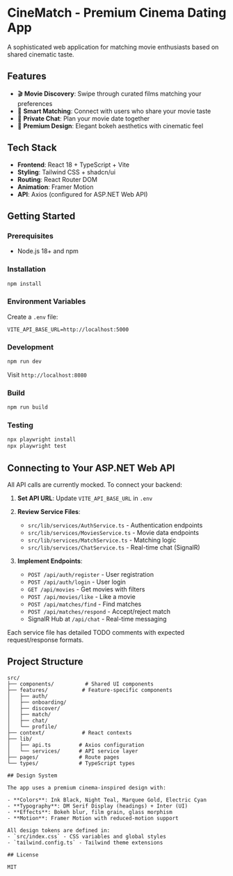 # CineMatch - Premium Cinema Dating App

A sophisticated web application for matching movie enthusiasts based on shared cinematic taste.

## Features

- 🎬 **Movie Discovery**: Swipe through curated films matching your preferences
- 💫 **Smart Matching**: Connect with users who share your movie taste
- 💬 **Private Chat**: Plan your movie date together
- 🎨 **Premium Design**: Elegant bokeh aesthetics with cinematic feel

## Tech Stack

- **Frontend**: React 18 + TypeScript + Vite
- **Styling**: Tailwind CSS + shadcn/ui
- **Routing**: React Router DOM
- **Animation**: Framer Motion
- **API**: Axios (configured for ASP.NET Web API)

## Getting Started

### Prerequisites

- Node.js 18+ and npm

### Installation

```bash
npm install
```

### Environment Variables

Create a `.env` file:

```
VITE_API_BASE_URL=http://localhost:5000
```

### Development

```bash
npm run dev
```

Visit `http://localhost:8080`

### Build

```bash
npm run build
```

### Testing

```bash
npx playwright install
npx playwright test
```

## Connecting to Your ASP.NET Web API

All API calls are currently mocked. To connect your backend:

1. **Set API URL**: Update `VITE_API_BASE_URL` in `.env`

2. **Review Service Files**:
   - `src/lib/services/AuthService.ts` - Authentication endpoints
   - `src/lib/services/MoviesService.ts` - Movie data endpoints
   - `src/lib/services/MatchService.ts` - Matching logic
   - `src/lib/services/ChatService.ts` - Real-time chat (SignalR)

3. **Implement Endpoints**:
   - `POST /api/auth/register` - User registration
   - `POST /api/auth/login` - User login
   - `GET /api/movies` - Get movies with filters
   - `POST /api/movies/like` - Like a movie
   - `POST /api/matches/find` - Find matches
   - `POST /api/matches/respond` - Accept/reject match
   - SignalR Hub at `/api/chat` - Real-time messaging

Each service file has detailed TODO comments with expected request/response formats.

## Project Structure

```
src/
├── components/          # Shared UI components
├── features/           # Feature-specific components
│   ├── auth/
│   ├── onboarding/
│   ├── discover/
│   ├── match/
│   ├── chat/
│   └── profile/
├── context/            # React contexts
├── lib/
│   ├── api.ts         # Axios configuration
│   └── services/      # API service layer
├── pages/             # Route pages
└── types/             # TypeScript types

## Design System

The app uses a premium cinema-inspired design with:

- **Colors**: Ink Black, Night Teal, Marquee Gold, Electric Cyan
- **Typography**: DM Serif Display (headings) + Inter (UI)
- **Effects**: Bokeh blur, film grain, glass morphism
- **Motion**: Framer Motion with reduced-motion support

All design tokens are defined in:
- `src/index.css` - CSS variables and global styles
- `tailwind.config.ts` - Tailwind theme extensions

## License

MIT
